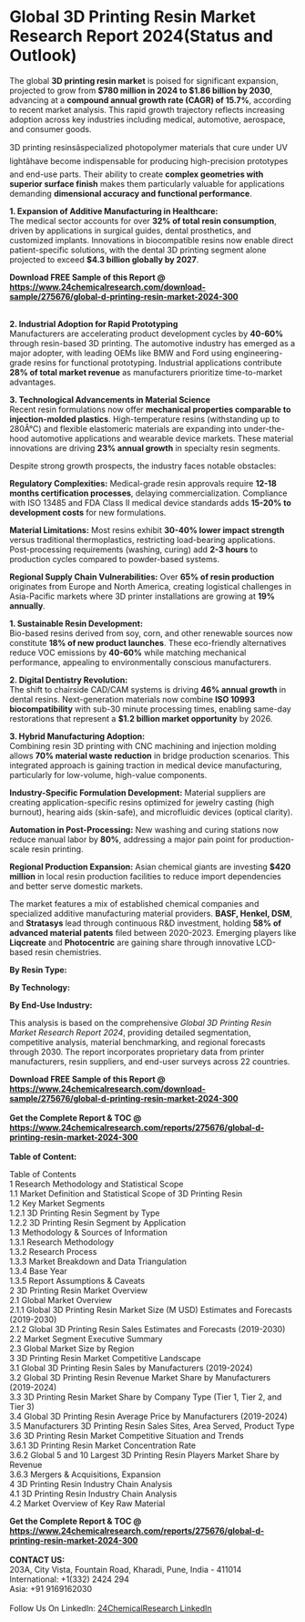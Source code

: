 <h1>Global 3D Printing Resin Market Research Report 2024(Status and Outlook)</h1><p>The global <strong>3D printing resin market</strong> is poised for significant expansion, projected to grow from <strong>$780 million in 2024 to $1.86 billion by 2030</strong>, advancing at a <strong>compound annual growth rate (CAGR) of 15.7%</strong>, according to recent market analysis. This rapid growth trajectory reflects increasing adoption across key industries including medical, automotive, aerospace, and consumer goods.</p><p>3D printing resinsâspecialized photopolymer materials that cure under UV lightâhave become indispensable for producing high-precision prototypes and end-use parts. Their ability to create <strong>complex geometries with superior surface finish</strong> makes them particularly valuable for applications demanding <strong>dimensional accuracy and functional performance</strong>.

</p><p><strong>1. Expansion of Additive Manufacturing in Healthcare:</strong><br>
The medical sector accounts for over <strong>32% of total resin consumption</strong>, driven by applications in surgical guides, dental prosthetics, and customized implants. Innovations in biocompatible resins now enable direct patient-specific solutions, with the dental 3D printing segment alone projected to exceed <strong>$4.3 billion globally by 2027</strong>.</p><div><b>Download FREE Sample of this Report @ 
            <a href="https://www.24chemicalresearch.com/download-sample/275676/global-d-printing-resin-market-2024-300">
            https://www.24chemicalresearch.com/download-sample/275676/global-d-printing-resin-market-2024-300</a></b></div><br><p><strong>2. Industrial Adoption for Rapid Prototyping</strong><br>
Manufacturers are accelerating product development cycles by <strong>40-60%</strong> through resin-based 3D printing. The automotive industry has emerged as a major adopter, with leading OEMs like BMW and Ford using engineering-grade resins for functional prototyping. Industrial applications contribute <strong>28% of total market revenue</strong> as manufacturers prioritize time-to-market advantages.</p><p><strong>3. Technological Advancements in Material Science</strong><br>
Recent resin formulations now offer <strong>mechanical properties comparable to injection-molded plastics</strong>. High-temperature resins (withstanding up to 280Â°C) and flexible elastomeric materials are expanding into under-the-hood automotive applications and wearable device markets. These material innovations are driving <strong>23% annual growth</strong> in specialty resin segments.</p><p>Despite strong growth prospects, the industry faces notable obstacles:</p><p><strong>Regulatory Complexities:</strong> Medical-grade resin approvals require <strong>12-18 months certification processes</strong>, delaying commercialization. Compliance with ISO 13485 and FDA Class II medical device standards adds <strong>15-20% to development costs</strong> for new formulations.</p><p><strong>Material Limitations:</strong> Most resins exhibit <strong>30-40% lower impact strength</strong> versus traditional thermoplastics, restricting load-bearing applications. Post-processing requirements (washing, curing) add <strong>2-3 hours</strong> to production cycles compared to powder-based systems.</p><p><strong>Regional Supply Chain Vulnerabilities:</strong> Over <strong>65% of resin production</strong> originates from Europe and North America, creating logistical challenges in Asia-Pacific markets where 3D printer installations are growing at <strong>19% annually</strong>.</p><p><strong>1. Sustainable Resin Development:</strong><br>
Bio-based resins derived from soy, corn, and other renewable sources now constitute <strong>18% of new product launches</strong>. These eco-friendly alternatives reduce VOC emissions by <strong>40-60%</strong> while matching mechanical performance, appealing to environmentally conscious manufacturers.</p><p><strong>2. Digital Dentistry Revolution:</strong><br>
The shift to chairside CAD/CAM systems is driving <strong>46% annual growth</strong> in dental resins. Next-generation materials now combine <strong>ISO 10993 biocompatibility</strong> with sub-30 minute processing times, enabling same-day restorations that represent a <strong>$1.2 billion market opportunity</strong> by 2026.</p><p><strong>3. Hybrid Manufacturing Adoption:</strong><br>
Combining resin 3D printing with CNC machining and injection molding allows <strong>70% material waste reduction</strong> in bridge production scenarios. This integrated approach is gaining traction in medical device manufacturing, particularly for low-volume, high-value components.</p><p><strong>Industry-Specific Formulation Development:</strong> Material suppliers are creating application-specific resins optimized for jewelry casting (high burnout), hearing aids (skin-safe), and microfluidic devices (optical clarity).</p><p><strong>Automation in Post-Processing:</strong> New washing and curing stations now reduce manual labor by <strong>80%</strong>, addressing a major pain point for production-scale resin printing.</p><p><strong>Regional Production Expansion:</strong> Asian chemical giants are investing <strong>$420 million</strong> in local resin production facilities to reduce import dependencies and better serve domestic markets.</p><p>The market features a mix of established chemical companies and specialized additive manufacturing material providers. <strong>BASF, Henkel, DSM</strong>, and <strong>Stratasys</strong> lead through continuous R&amp;D investment, holding <strong>58% of advanced material patents</strong> filed between 2020-2023. Emerging players like <strong>Liqcreate</strong> and <strong>Photocentric</strong> are gaining share through innovative LCD-based resin chemistries.</p><p><strong>By Resin Type:</strong></p><p><strong>By Technology:</strong></p><p><strong>By End-Use Industry:</strong></p><p>This analysis is based on the comprehensive <em>Global 3D Printing Resin Market Research Report 2024</em>, providing detailed segmentation, competitive analysis, material benchmarking, and regional forecasts through 2030. The report incorporates proprietary data from printer manufacturers, resin suppliers, and end-user surveys across 22 countries.</p><div><b>Download FREE Sample of this Report @ 
            <a href="https://www.24chemicalresearch.com/download-sample/275676/global-d-printing-resin-market-2024-300">
            https://www.24chemicalresearch.com/download-sample/275676/global-d-printing-resin-market-2024-300</a></b></div><br><div><b>Get the Complete Report & TOC @ 
            <a href="https://www.24chemicalresearch.com/reports/275676/global-d-printing-resin-market-2024-300">
            https://www.24chemicalresearch.com/reports/275676/global-d-printing-resin-market-2024-300</a></b></div><br>
            <b>Table of Content:</b><p>Table of Contents<br />
1 Research Methodology and Statistical Scope<br />
1.1 Market Definition and Statistical Scope of 3D Printing Resin<br />
1.2 Key Market Segments<br />
1.2.1 3D Printing Resin Segment by Type<br />
1.2.2 3D Printing Resin Segment by Application<br />
1.3 Methodology & Sources of Information<br />
1.3.1 Research Methodology<br />
1.3.2 Research Process<br />
1.3.3 Market Breakdown and Data Triangulation<br />
1.3.4 Base Year<br />
1.3.5 Report Assumptions & Caveats<br />
2 3D Printing Resin Market Overview<br />
2.1 Global Market Overview<br />
2.1.1 Global 3D Printing Resin Market Size (M USD) Estimates and Forecasts (2019-2030)<br />
2.1.2 Global 3D Printing Resin Sales Estimates and Forecasts (2019-2030)<br />
2.2 Market Segment Executive Summary<br />
2.3 Global Market Size by Region<br />
3 3D Printing Resin Market Competitive Landscape<br />
3.1 Global 3D Printing Resin Sales by Manufacturers (2019-2024)<br />
3.2 Global 3D Printing Resin Revenue Market Share by Manufacturers (2019-2024)<br />
3.3 3D Printing Resin Market Share by Company Type (Tier 1, Tier 2, and Tier 3)<br />
3.4 Global 3D Printing Resin Average Price by Manufacturers (2019-2024)<br />
3.5 Manufacturers 3D Printing Resin Sales Sites, Area Served, Product Type<br />
3.6 3D Printing Resin Market Competitive Situation and Trends<br />
3.6.1 3D Printing Resin Market Concentration Rate<br />
3.6.2 Global 5 and 10 Largest 3D Printing Resin Players Market Share by Revenue<br />
3.6.3 Mergers & Acquisitions, Expansion<br />
4 3D Printing Resin Industry Chain Analysis<br />
4.1 3D Printing Resin Industry Chain Analysis<br />
4.2 Market Overview of Key Raw Material</p><div><b>Get the Complete Report & TOC @ 
            <a href="https://www.24chemicalresearch.com/reports/275676/global-d-printing-resin-market-2024-300">
            https://www.24chemicalresearch.com/reports/275676/global-d-printing-resin-market-2024-300</a></b></div><br><b>CONTACT US:</b><br>
            203A, City Vista, Fountain Road, Kharadi, Pune, India - 411014<br>
            International: +1(332) 2424 294<br>
            Asia: +91 9169162030 <br><br>
            Follow Us On LinkedIn: <a href="https://www.linkedin.com/company/24chemicalresearch/">24ChemicalResearch LinkedIn</a>
